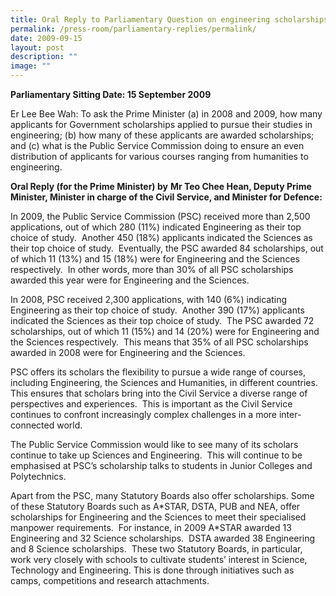 ```yaml
---
title: Oral Reply to Parliamentary Question on engineering scholarships
permalink: /press-room/parliamentary-replies/permalink/
date: 2009-09-15
layout: post
description: ""
image: ""
---
```

**Parliamentary Sitting Date: 15 September 2009**

Er Lee Bee Wah: To ask the Prime Minister (a) in 2008 and 2009, how many applicants for Government scholarships applied to pursue their studies in engineering; (b) how many of these applicants are awarded scholarships; and (c) what is the Public Service Commission doing to ensure an even distribution of applicants for various courses ranging from humanities to engineering.

**Oral Reply (for the Prime Minister) by** **Mr Teo Chee Hean, Deputy Prime Minister, Minister in charge of the Civil Service, and Minister for Defence:**

In 2009, the Public Service Commission (PSC) received more than 2,500 applications, out of which 280 (11%) indicated Engineering as their top choice of study.  Another 450 (18%) applicants indicated the Sciences as their top choice of study.  Eventually, the PSC awarded 84 scholarships, out of which 11 (13%) and 15 (18%) were for Engineering and the Sciences respectively.  In other words, more than 30% of all PSC scholarships awarded this year were for Engineering and the Sciences.

In 2008, PSC received 2,300 applications, with 140 (6%) indicating Engineering as their top choice of study.  Another 390 (17%) applicants indicated the Sciences as their top choice of study.  The PSC awarded 72 scholarships, out of which 11 (15%) and 14 (20%) were for Engineering and the Sciences respectively.  This means that 35% of all PSC scholarships awarded in 2008 were for Engineering and the Sciences.

PSC offers its scholars the flexibility to pursue a wide range of courses, including Engineering, the Sciences and Humanities, in different countries.  This ensures that scholars bring into the Civil Service a diverse range of perspectives and experiences.  This is important as the Civil Service continues to confront increasingly complex challenges in a more inter-connected world.

The Public Service Commission would like to see many of its scholars continue to take up Sciences and Engineering.  This will continue to be emphasised at PSC’s scholarship talks to students in Junior Colleges and Polytechnics.

Apart from the PSC, many Statutory Boards also offer scholarships. Some of these Statutory Boards such as A\*STAR, DSTA, PUB and NEA, offer scholarships for Engineering and the Sciences to meet their specialised manpower requirements.  For instance, in 2009 A\*STAR awarded 13 Engineering and 32 Science scholarships.  DSTA awarded 38 Engineering and 8 Science scholarships.  These two Statutory Boards, in particular, work very closely with schools to cultivate students’ interest in Science, Technology and Engineering. This is done through initiatives such as camps, competitions and research attachments.
